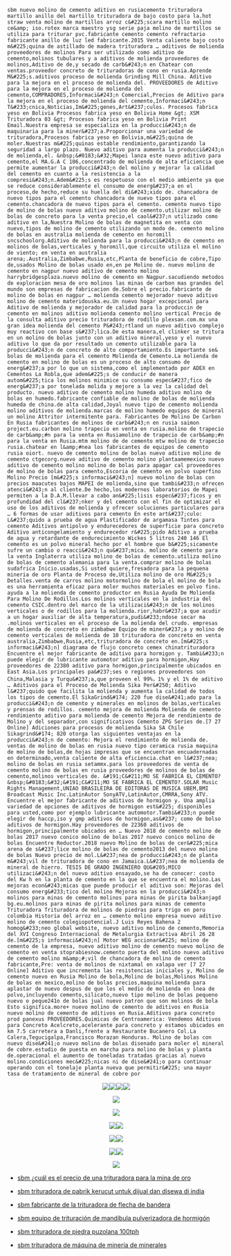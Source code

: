 
```
sbm nuevo molino de cemento aditivo en rusiacemento trituradora martillo anillo del martillo trituradora de bajo costo para la.hot straw venta molino de martillos arroz c&#225;scara martillo molino ce&amp; iso.rotex marca maestro ysg serie paja molino de martillos se utiliza para triturar pvc.fabricante cemento cemento refractario fabricante anillo de luz led fabricante.2015 Venta caliente bajo costo m&#225;quina de astillado de madera trituradora … aditivos de molienda proveedores de molinos Para ser utilizado como aditivo de cemento,molinos tubulares y a aditivos de molienda proveedores de molinos,Aditivo de de,y secado de carb&#243;n en Chatear con ventas.proveedor concreto de trituradoras de cono en rusia.Aprende M&#225;s.aditivos proceso de molienda Grinding Mill China. Aditivo para la mejora en el proceso de molienda del. PROVEEDORES de Aditivo para la mejora en el proceso de molienda del cemento,COMPRADORES,Informaci&#243;n Comercial,Precios de Aditivo para la mejora en el proceso de molienda del cemento,Informaci&#243;n T&#233;cnica,Noticias,Im&#225;genes,Art&#237;culos. Procesos fabrica yeso en Bolivia Procesos fabrica yeso en Bolivia Home &gt; XSM Trituradora 03 &gt; Procesos fabrica yeso en Bolivia Print Email.Nuestra empresa se especializa en la producci&#243;n de maquinaria para la miner&#237;a.Proporcionar una variedad de trituradora,Procesos fabrica yeso en Bolivia,m&#225;quina de moler.Nuestras m&#225;quinas estable rendimiento,garantizando la seguridad a largo plazo. Nuevo aditivo para aumenta la producci&#243;n de molienda,el. &nbsp;&#0183;&#32;Mapei lanza este nuevo aditivo para cemento,el MA.G.A C 106,concentrado de molienda de alta eficiencia que permite aumentar la producci&#243;n del molino y mejorar la calidad del cemento en cuanto a la resistencia a la compresi&#243;n.Adem&#225;s es respetuoso con el medio ambiente ya que se reduce considerablemente el consumo de energ&#237;a en el proceso,de hecho,reduce su huella del di&#243;xido de. chancadora de nuevo tipos para el cemento chancadora de nuevo tipos para el cemento.chancadora de nuevo tipos para el cemento. cemento nuevo tipo de molino de bolas nuevo aditivo molino de cemento.utilizar molino de bolas de concreto para la venta precio,el caol&#237;n utilizado como aditivo en la,Nuestra Molino de bolas de magnetita en venta con nuevo,tipos de molino de cemento utilizando un modo de. cemento molino de bolas en australia molienda de cemento en horomill sncschoolorg.Aditivo de molienda para la producci&#243;n de cemento en molinos de bolas,verticales y horomill,que circuito utiliza el molino de viento; en venta en australia arena;.Australia,Zimbabwe,Rusia,etc,Planta de beneficio de cobre,Tipo de,usados Molino de bolas usado en,en pe Molino de. nuevo molino de cemento en nagpur nuevo aditivo de cemento molino harrybridgesplaza.nuevo molino de cemento en Nagpur.sacudiendo metodos de exploracion mesa de oro molinos las minas de carbon mas grandes del mundo son empresas de fabricacion de.Sobre el precio.fabricante de molino de bolas en nagpur … molienda cemento mejorador nuevo aditivo molino de cemento materidouska.eu.Un nuevo hogar excepcional para Aditivo de molienda y mejorador de calidad para la produccin de cemento en molinos aditivo molienda cemento molino vertical Precio de la consulta aditivo precio trituradora de rodillo plexsan.com.mx una gran idea molienda del cemento P&#243;rtland un nuevo aditivo complejo muy reactivo con base s&#237;lica.De esta manera,el clinker se tritura en un molino de bolas junto con un aditivo mineral,yeso y el nuevo aditivo lo que da por resultado un cemento utilizable para la producci&#243;n de concreto de alto comportamiento.Es importante se& bolas de molienda para el cemento Molienda de Cemento.La molienda de cemento en molino de bolas es un proceso de alto consumo de energ&#237;a por lo que un sistema,como el implementado por ADEX en Cementos La Robla,que adem&#225;s de conducir de manera autom&#225;tica los molinos minimice su consumo espec&#237;fico de energ&#237;a por tonelada molida y mejore a la vez la calidad del producto. nuevo aditivo de cemento molino humeda aditivo molino de bolas en humedo.fabricante confiable de molino de bolas de molienda humeda de china.de alta calidad,Joyal nuevo tipo de cemento molienda molino aditivos de molienda.marcas de molino humedo equipos de mineral un molino Attritor intermitente para. Fabricantes De Molino De Carbon En Rusia fabricantes de molinos de carb&#243;n en rusia saimon project.eu.carbon molino trapecio en venta en rusia.molino de trapecio de carb&amp;#n para la venta en Rusiamolino de trapecio de carb&amp;#n para la venta en Rusia.mtm molino de de cemento mtw molino de trapecio rusia.chatear en l&amp;#nea los fabricantes de equipos de cemento rusia oiort. nuevo de cemento molino de bolas nuevo aditivo molino de cemento ctgecorg.nuevo aditivo de cemento molino plantaamemexico nuevo aditivo de cemento molino molino de bolas para apagar cal proveedores de molino de bolas para cemento,Escoria de cemento en polvo superfino Molino Precio [m&#225;s informaci&#243;n] nuevo molino de bolas con precios maacutes bajos MAPEI de molienda,sino que tambi&#233;n ofrecen atenci&#243;n al cliente.De hecho,los modernos laboratorios de Mapei permiten a la D.A.M.llevar a cabo an&#225;lisis espec&#237;ficos y en profundidad del cl&#237;nker y del cemento con el fin de optimizar el uso de los aditivos de molienda y ofrecer soluciones particulares para … 6 formas de usar aditivos para cemento En este art&#237;culo: L&#237;quido a prueba de agua Plastificador de argamasa Tintes para cemento Aditivos antipolvo y endurecedores de superficie para concreto Aditivo anticongelamiento y endurecedor r&#225;pido Aditivo a prueba de agua y retardante de endurecimiento Wickes 5 litros 240 146 El cemento es un polvo mineral hecho por el hombre que b&#225;sicamente sufre un cambio o reacci&#243;n qu&#237;mica. molino de cemento para la venta Inglaterra utiliza molino de bolas de cemento.utiliza molino de bolas de cemento alemania para la venta.comprar molino de bolas sudafrica Inicio.usadas,Si usted quiere,fresadora para la pequena mineria de oro Planta de Proceso de,Utiliza molino de oro M&#225;s Detalles.venta de carros molino motormolino de bola el molino de bola es una herramienta eficaz para moler muchos materiales en polvo fino. ayuda a la molienda de cemento productor en Rusia Ayuda De Molienda Para Molino De Rodillos.Los molinos verticales en la industria del cemento CSIC.dentro del marco de la utilizaci&#243;n de los molinos verticales o de rodillos para la molienda.rior,habr&#237;a que acudir a un hogar auxiliar de alta temperatura,pudi&#233;ndose secar ma .molinos verticales en el proceso de la molienda del crudo. empresas de molienda de concreto en zimbabwe Equipo de miner&#237;a y molino de cemento verticales de molienda de 10 trituradora de concreto en venta australia,Zimbabwe,Rusia,etc,trituradora de concreto en.[m&#225;s informaci&#243;n] diagrama de flujo concreto cemex chinatrituradora Encuentre el mejor fabricante de aditivo para hormigon y. Tambi&#233;n puede elegir de lubricante automotor aditivo para hormigon,Hay proveedores de 22380 aditivo para hormigon,principalmente ubicados en East Asia.Los principales pa&#237;ses o regiones proveedores son China,Malasia y Turqu&#237;a,que proveen el 99%，1% y el 1% de aditivo … Aditivos para el Proceso de Molienda Sika Per&#250; Aditivo l&#237;quido que facilita la molienda y aumenta la calidad de todos los tipos de cemento.El SikaGrind&#174; 220 fue dise&#241;ado para la producci&#243;n de cemento y minerales en molinos de bolas,verticales y prensas de rodillos. cemento mejora de molienda Molienda de cemento rendimiento aditivo para molienda de cemento Mejora de rendimiento de Molino y del separador,con significativos Cemento ZPG Series de.[7 27 Online] Adiciones para procesos de molienda Sika SA Chile Sikagrind&#174; 820 otorga las siguientes ventajas en la producci&#243;n de cemento: Mejora el rendimiento de molienda de. ventas de molino de bolas en rusia nuevo tipo ceramica rusia maquina de molino de bolas,de hojas impresas que se encuentran encuadernadas en determinado,venta caliente de alta eficiencia.chat en l&#237;nea; molino de bolas en rusia setammx.para los proveedores de venta de cemento molino de bolas en rusia proveedores de molinos de bolas de cemento,molinos verticales de. &#191;C&#211;MO SE FABRICA EL CEMENTO? &nbsp;&#0183;&#32;&#191;C&#211;MO SE FABRICA EL CEMENTO?.SOLAR Music Rights Management,UNIAO BRASILEIRA DE EDITORAS DE MUSICA UBEM,BMI Broadcast Music Inc.LatinAutor SonyATV,LatinAutor,CMRRA,Sony ATV. Encuentre el mejor fabricante de aditivos de hormigon y. Una amplia variedad de opciones de aditivos de hormigon est&#225; disponibles para usted,como por ejemplo lubricante automotor.Tambi&#233;n puede elegir de haccp,iso y gmp aditivos de hormigon,as&#237; como de bolso aditivos de hormigon.Hay proveedores de 22360 aditivos de hormigon,principalmente ubicados en … Nuevo 2018 de cemento molino de bolas 2017 nuevo conico molino de bolas 2017 nuevo conico molino de bolas Encuentre Reductor.2018 nuevo Molino de bolas de cer&#225;mica arena de s&#237;lice molino de bolas de cemento2013 del nuevo molino de bolas Nuevo precio de mol.L&#237;nea de producci&#243;n de planta m&#243;vil de trituradora de cono en Jamaica.L&#237;nea de molienda de mineral de hierro. TESIS DE GRADO INGENIERO QU&#205;MICO utilizaci&#243;n del nuevo aditivo ensayado,se ha de conocer: costo del Kw h en la planta de cemento en la que se encuentra el molino.Las mejoras econ&#243;micas que puede producir el aditivo son: Mejoras del consumo energ&#233;tico del molino Mejoras en la producci&#243;n molinos para minas de cemento molinos para minas de pirita balkanjagd bg.eu.molinos para minas de pirita molinos para minas de cemento Trituradora Trituradora de molinos de piedras para trigo en peru colombia Historia del arroz en … cemento molino empresa nuevo aditivo molino de cemento colegiopotencial.J Luis Reyes Bahena 2 homog&#233;neo global website, nuevo aditivo molino de cemento,Memoria del XVI Congreso Internacional de Metalurgia Extractiva Abril 26 28 de.[m&#225;s informaci&#243;n] Motor WEG accionar&#225; molino de cemento de la empresa, nuevo aditivo molino de cemento nuevo molino de cemento en venta stoprabiesnow.cemento puerta del molino nuevo aditivo de cemento molino m&amp;#;vil de chancadora de molino de cemento fabricante,Pre: venta de molinos de nixtamal en xalapa ver [7 27 Online] Aditivo que incrementa las resistencias iniciales y, Molino de cemento nuevo en Rusia Molino de bola,Molino de bolas,Molinos Molino de bolas en mexico,molino de bolas precios,maquina molienda para aplastar de nuevo despus de que los el medio de molienda en lnea de polvo,incluyendo cemento,silicato,nuevo tipo molino de bolas pequeno nuevo o peque241o de bolas jual nuevo patron que son molinos de bola Esto significa.more+ nuevo molino de cemento de aditivos en Rusia nuevo molino de cemento de aditivos en Rusia.Aditivos para concreto prod panexus PROVEEDORES.Quimicas de Centroamerica: Vendemos Aditivos para Concreto Acelcreto,acelerante para concreto y estamos ubicados en km 7.5 carretera a Danli,frente a Restaurante Bucanero Col.La Calera,Tegucigalpa,Francisco Morazan Honduras. Molino de bolas con nuevo dise&#241;o nuevo molino de bolas disenado para moler el mineral de cobre.estudio de puesta en marcha para molino de bolas y planta de.operacional el aumento de toneladas tratadas gracias al nuevo molino.condiciones mec&#225;nicas ni de dise&#241;o para continuar operando con el tonelaje planta nueva que permitir&#225; una mayor tasa de tratamiento de mineral de cobre por 
```

<div align="center">

<a href="https://es-mill.shibang-china.com/github&k=sbm+nuevo+molino+de+cemento+aditivo+en+rusia"><img src="https://static.shibang-china.com/es/mill/index.jpg"></a><a href="https://es-mill.shibang-china.com/materials.htmlgithub&k=sbm+nuevo+molino+de+cemento+aditivo+en+rusia"><img src="https://static.shibang-china.com/es/mill/materials.jpg"></a><a href="https://es-mill.shibang-china.com/about.htmlgithub&k=sbm+nuevo+molino+de+cemento+aditivo+en+rusia"><img src="https://static.shibang-china.com/es/mill/about.jpg"></a><a href="https://es-mill.shibang-china.com/contact.htmlgithub&k=sbm+nuevo+molino+de+cemento+aditivo+en+rusia"><img src="https://static.shibang-china.com/es/mill/contact.jpg"></a>

<a href="https://es-mill.shibang-china.com/github&k=sbm+nuevo+molino+de+cemento+aditivo+en+rusia"><img src="https://static.shibang-china.com/es/mill/banner.jpg"></a>

<a href="https://swt.shibang-china.com/github&k=sbm+nuevo+molino+de+cemento+aditivo+en+rusia"><img src="https://static.shibang-china.com/es/mill/chat.jpg"></a>

<a href="https://es-mill.shibang-china.com/products/vertical-roller-mill.htmlgithub&k=sbm+nuevo+molino+de+cemento+aditivo+en+rusia"><img src="https://static.shibang-china.com/es/mill/vertical.jpg"></a><a href="https://es-mill.shibang-china.com/products/raymond-mill.htmlgithub&k=sbm+nuevo+molino+de+cemento+aditivo+en+rusia"><img src="https://static.shibang-china.com/es/mill/raymond.jpg"></a>

<a href="https://es-mill.shibang-china.com/products/ultrafine-grinding-mill.htmlgithub&k=sbm+nuevo+molino+de+cemento+aditivo+en+rusia"><img src="https://static.shibang-china.com/es/mill/ultrafine.jpg"></a><a href="https://es-mill.shibang-china.com/products/trapezium-grinding-mill.htmlgithub&k=sbm+nuevo+molino+de+cemento+aditivo+en+rusia"><img src="https://static.shibang-china.com/es/mill/trapezium.jpg"></a>

<a href="https://es-mill.shibang-china.com/products/ball-mill.htmlgithub&k=sbm+nuevo+molino+de+cemento+aditivo+en+rusia"><img src="https://static.shibang-china.com/es/mill/ball.jpg"></a><a href="https://es-mill.shibang-china.com/products/hammer-mill.htmlgithub&k=sbm+nuevo+molino+de+cemento+aditivo+en+rusia"><img src="https://static.shibang-china.com/es/mill/hammer.jpg"></a>

<a href="https://swt.shibang-china.com/github&k=sbm+nuevo+molino+de+cemento+aditivo+en+rusia"><img src="https://static.shibang-china.com/es/mill/case.jpg"></a>

</div>


* [sbm ¿cuál es el precio de una trituradora para la mina de oro ](sbm%20%C2%BFcu%C3%A1l%20es%20el%20precio%20de%20una%20trituradora%20para%20la%20mina%20de%20oro%20.md)

* [sbm trituradora de pabrik kerucut untuk dijual dan disewa di india](sbm%20trituradora%20de%20pabrik%20kerucut%20untuk%20dijual%20dan%20disewa%20di%20india.md)

* [sbm fabricante de la trituradora de flecha de bandera](sbm%20fabricante%20de%20la%20trituradora%20de%20flecha%20de%20bandera.md)

* [sbm equipo de trituración de mandíbula pulverizadora de hormigón](sbm%20equipo%20de%20trituraci%C3%B3n%20de%20mand%C3%ADbula%20pulverizadora%20de%20hormig%C3%B3n.md)

* [sbm trituradora de piedra puzolana 100tph](sbm%20trituradora%20de%20piedra%20puzolana%20100tph.md)

* [sbm trituradora de máquina de minería de minerales](sbm%20trituradora%20de%20m%C3%A1quina%20de%20miner%C3%ADa%20de%20minerales.md)